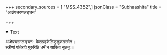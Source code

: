 +++
secondary_sources = [ "MSS_4352",]
jsonClass = "Subhaashita"
title = "आक्षेपचरणलङ्घन"

+++

<details open><summary>Text</summary>

आक्षेपचरणलङ्घन- केशग्रहकेलिकुतुकतरलेन।  
स्त्रीणां पतिरपि गुरुरिति धर्मं न श्राविता सुतनुः॥
</details>
